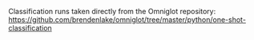 Classification runs taken directly from the Omniglot repository:
https://github.com/brendenlake/omniglot/tree/master/python/one-shot-classification